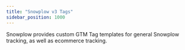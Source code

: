```yaml
---
title: "Snowplow v3 Tags"
sidebar_position: 1000
---
```


Snowplow provides custom GTM Tag templates for general Snowplow tracking, as well as ecommerce tracking.
